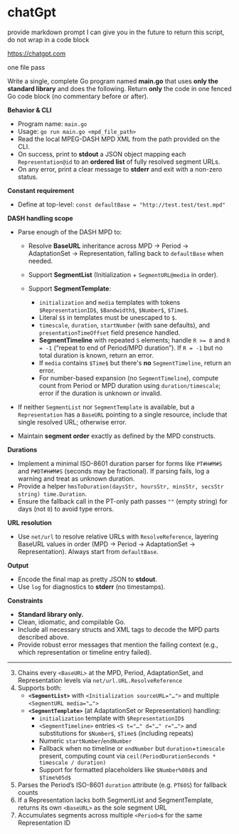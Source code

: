 # chatGpt

provide markdown prompt I can give you in the future to return this script, do
not wrap in a code block

https://chatgpt.com

one file pass

Write a single, complete Go program named **main.go** that uses **only the
standard library** and does the following. Return **only** the code in one
fenced Go code block (no commentary before or after).

**Behavior & CLI**

* Program name: `main.go`
* Usage: `go run main.go <mpd_file_path>`
* Read the local MPEG-DASH MPD XML from the path provided on the CLI.
* On success, print to **stdout** a JSON object mapping each `Representation@id` to an **ordered list** of fully resolved segment URLs.
* On any error, print a clear message to **stderr** and exit with a non-zero status.

**Constant requirement**

* Define at top-level: `const defaultBase = "http://test.test/test.mpd"`

**DASH handling scope**

* Parse enough of the DASH MPD to:

  * Resolve **BaseURL** inheritance across MPD → Period → AdaptationSet → Representation, falling back to `defaultBase` when needed.
  * Support **SegmentList** (Initialization + `SegmentURL@media` in order).
  * Support **SegmentTemplate**:

    * `initialization` and `media` templates with tokens `$RepresentationID$`, `$Bandwidth$`, `$Number$`, `$Time$`.
    * Literal `$$` in templates must be unescaped to `$`.
    * `timescale`, `duration`, `startNumber` (with sane defaults), and `presentationTimeOffset` field presence handled.
    * **SegmentTimeline** with repeated `S` elements; handle `R >= 0` and `R = -1` (“repeat to end of Period/MPD duration”). If `R = -1` but no total duration is known, return an error.
    * If `media` contains `$Time$` but there's **no** `SegmentTimeline`, return an error.
    * For number-based expansion (no `SegmentTimeline`), compute count from Period or MPD duration using `duration/timescale`; error if the duration is unknown or invalid.
* If neither `SegmentList` nor `SegmentTemplate` is available, but a `Representation` has a `BaseURL` pointing to a single resource, include that single resolved URL; otherwise error.
* Maintain **segment order** exactly as defined by the MPD constructs.

**Durations**

* Implement a minimal ISO-8601 duration parser for forms like `PT#H#M#S` and `P#DT#H#M#S` (seconds may be fractional). If parsing fails, log a warning and treat as unknown duration.
* Provide a helper `hmsToDuration(daysStr, hoursStr, minsStr, secsStr string) time.Duration`.
* Ensure the fallback call in the PT-only path passes `""` (empty string) for days (not `0`) to avoid type errors.

**URL resolution**

* Use `net/url` to resolve relative URLs with `ResolveReference`, layering BaseURL values in order (MPD → Period → AdaptationSet → Representation). Always start from `defaultBase`.

**Output**

* Encode the final map as pretty JSON to **stdout**.
* Use `log` for diagnostics to **stderr** (no timestamps).

**Constraints**

* **Standard library only.**
* Clean, idiomatic, and compilable Go.
* Include all necessary structs and XML tags to decode the MPD parts described above.
* Provide robust error messages that mention the failing context (e.g., which representation or timeline entry failed).

---

3. Chains every `<BaseURL>` at the MPD, Period, AdaptationSet, and Representation levels via `net/url.URL.ResolveReference`
4. Supports both:
   * **`<SegmentList>`** with `<Initialization sourceURL="…">` and multiple `<SegmentURL media="…">`
   * **`<SegmentTemplate>`** (at AdaptationSet or Representation) handling:
     * `initialization` template with `$RepresentationID$`
     * `<SegmentTimeline>` entries `<S t="…" d="…" r="…">` and substitutions for `$Number$`, `$Time$` (including repeats)
     * Numeric `startNumber`/`endNumber`
     * Fallback when no timeline or `endNumber` but `duration`+`timescale` present, computing count via `ceil(PeriodDurationSeconds * timescale / duration)`
     * Support for formatted placeholders like `$Number%08d$` and `$Time%05d$`
5. Parses the Period’s ISO-8601 `duration` attribute (e.g. `PT60S`) for fallback counts
6. If a Representation lacks both SegmentList and SegmentTemplate, returns its own `<BaseURL>` as the sole segment URL
7. Accumulates segments across multiple `<Period>`s for the same Representation ID
